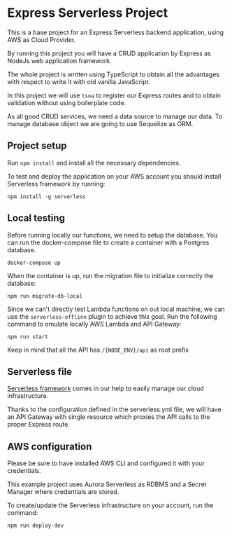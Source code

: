 # Express Serverless Project

This is a base project for an Express Serverless backend application, using AWS as Cloud Provider.

By running this project you will have a CRUD application by Express as NodeJs web application framework.

The whole project is written using TypeScript to obtain all the advantages with respect to write it with old vanilla JavaScript.

In this project we will use ```tsoa``` to register our Express routes and to obtain validation without using boilerplate code.

As all good CRUD services, we need a data source to manage our data.
To manage database object we are going to use Sequelize as ORM.

## Project setup

Run ```npm install``` and install all the necessary dependencies.

To test and deploy the application on your AWS account you should install Serverless framework by running:

    npm install -g serverless

## Local testing
Before running locally our functions, we need to setup the database.
You can run the docker-compose file to create a container with a Postgres database.

    docker-compose up

When the container is up, run the migration file to initialize correctly the database:

    npm run migrate-db-local
    
Since we can't directly test Lambda functions on out local machine, we can use the ```serverless-offline``` plugin to achieve this goal.
Run the following command to emulate locally AWS Lambda and API Gateway:

    npm run start
    
Keep in mind that all the API has `/{NODE_ENV}/api` as root prefix

## Serverless file

[Serverless framework](https://github.com/serverless/serverless) comes in our help to easily manage our cloud infrastructure.

Thanks to the configuration defined in the serverless.yml file, we will have an API Gateway with single resource which proxies the API calls to the proper Express route.


## AWS configuration

Please be sure to have installed AWS CLI and configured it with your credentials.

This example project uses Aurora Serverless as RDBMS and a Secret Manager where credentials are stored.

To create/update the Serverless infrastructure on your account, run the command:

    npm run deploy-dev